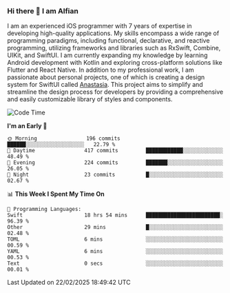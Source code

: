 ### Hi there 👋 I am Alfian
I am an experienced iOS programmer with 7 years of expertise in developing high-quality applications. My skills encompass a wide range of programming paradigms, including functional, declarative, and reactive programming, utilizing frameworks and libraries such as RxSwift, Combine, UIKit, and SwiftUI. I am currently expanding my knowledge by learning Android development with Kotlin and exploring cross-platform solutions like Flutter and React Native. In addition to my professional work, I am passionate about personal projects, one of which is creating a design system for SwiftUI called [Anastasia](https://github.com/alfian0/Anastasia). This project aims to simplify and streamline the design process for developers by providing a comprehensive and easily customizable library of styles and components.

<!--START_SECTION:waka-->
![Code Time](http://img.shields.io/badge/Code%20Time-530%20hrs%2022%20mins-blue)

**I'm an Early 🐤** 

```text
🌞 Morning                196 commits         ██████░░░░░░░░░░░░░░░░░░░   22.79 % 
🌆 Daytime                417 commits         ████████████░░░░░░░░░░░░░   48.49 % 
🌃 Evening                224 commits         ███████░░░░░░░░░░░░░░░░░░   26.05 % 
🌙 Night                  23 commits          █░░░░░░░░░░░░░░░░░░░░░░░░   02.67 % 
```


📊 **This Week I Spent My Time On** 

```text
💬 Programming Languages: 
Swift                    18 hrs 54 mins      ████████████████████████░   96.39 % 
Other                    29 mins             █░░░░░░░░░░░░░░░░░░░░░░░░   02.48 % 
TOML                     6 mins              ░░░░░░░░░░░░░░░░░░░░░░░░░   00.59 % 
YAML                     6 mins              ░░░░░░░░░░░░░░░░░░░░░░░░░   00.53 % 
Text                     0 secs              ░░░░░░░░░░░░░░░░░░░░░░░░░   00.01 % 
```


 Last Updated on 22/02/2025 18:49:42 UTC
<!--END_SECTION:waka-->
